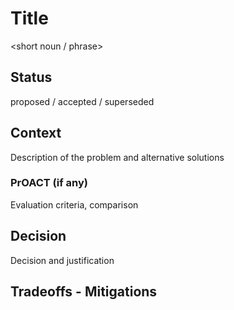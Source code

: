 # Title
<short noun / phrase>

## Status
proposed / accepted / superseded

## Context
Description of the problem and alternative solutions
### PrOACT (if any)
Evaluation criteria, comparison

## Decision
Decision and justification

## Tradeoffs - Mitigations

